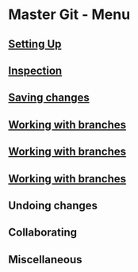 # Master Git - Menu

## [Setting Up](setting-up.md)

## [Inspection](Inspection.md)

## [Saving changes](Savingchanges.md)



## [Working with branches](Working-with-branches.md)

## [Working with branches](working-with-branches)

## [Working with branches](working-with-branches)


## Undoing changes

## Collaborating

## Miscellaneous
